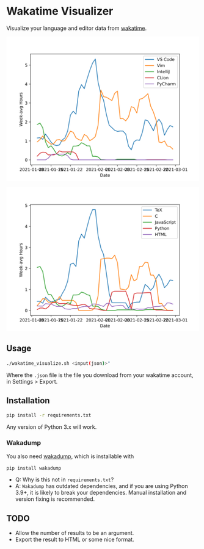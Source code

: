 # Wakatime Visualizer
Visualize your language and editor data from [wakatime](https://wakatime.com/).

![](.github/editor.svg)

![](.github/lang.svg)


## Usage
```sh
./wakatime_visualize.sh <input(json)>"
```
Where the `.json` file is the file you download from your wakatime account, in Settings > Export.

## Installation
```sh
pip install -r requirements.txt
```
Any version of Python 3.x will work.

### Wakadump
You also need [wakadump](https://github.com/wakatime/wakadump), which is installable with
```sh
pip install wakadump
```
* Q: Why is this not in `requirements.txt`?
* A: `Wakadump` has outdated dependencies, and if you are using Python 3.9+, it is likely to break your dependencies.
    Manual installation and version fixing is recommended.

## TODO
* Allow the number of results to be an argument.
* Export the result to HTML or some nice format.
